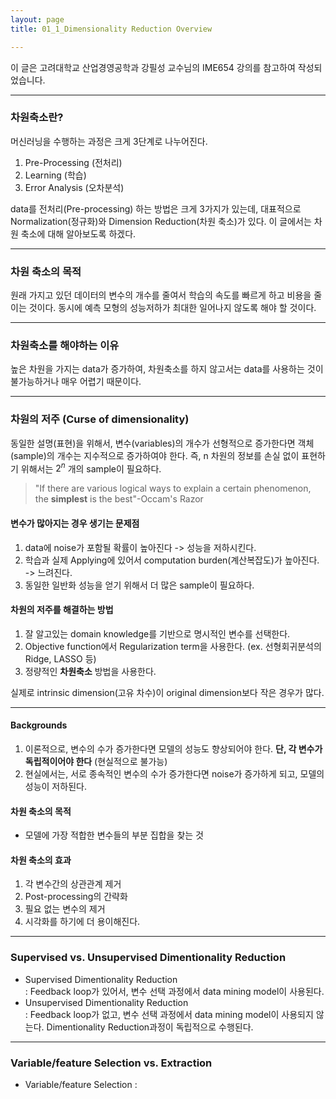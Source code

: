 ```yaml
---
layout: page
title: 01_1_Dimensionality Reduction Overview

---
```


이 글은 고려대학교 산업경영공학과 강필성 교수님의 IME654 강의를 참고하여 작성되었습니다.

---

### 차원축소란?
머신러닝을 수행하는 과정은 크게 3단계로 나누어진다.
1. Pre-Processing (전처리)
2. Learning (학습)
3. Error Analysis (오차분석)

data를 전처리(Pre-processing) 하는 방법은 크게 3가지가 있는데,
대표적으로 Normalization(정규화)와 Dimension Reduction(차원 축소)가 있다.
이 글에서는 차원 축소에 대해 알아보도록 하겠다.

---
### 차원 축소의 목적
원래 가지고 있던 데이터의 변수의 개수를 줄여서 학습의 속도를 빠르게 하고 비용을 줄이는 것이다. 동시에 예측 모형의 성능저하가 최대한 일어나지 않도록 해야 할 것이다.

---
### 차원축소를 해야하는 이유
높은 차원을 가지는 data가 증가하여, 차원축소를 하지 않고서는 data를 사용하는 것이 불가능하거나 매우 어렵기 때문이다.

---
### 차원의 저주 (Curse of dimensionality)
동일한 설명(표현)을 위해서, 변수(variables)의 개수가 선형적으로 증가한다면 객체(sample)의 개수는 지수적으로 증가하여야 한다.
즉, n 차원의 정보를 손실 없이 표현하기 위해서는 $2^n$ 개의 sample이 필요하다.
> "If there are various logical ways to explain a certain phenomenon, the __simplest__ is the best"-Occam's Razor

#### 변수가 많아지는 경우 생기는 문제점
1. data에 noise가 포함될 확률이 높아진다 -> 성능을 저하시킨다.
2. 학습과 실제 Applying에 있어서 computation burden(계산복잡도)가 높아진다. -> 느려진다.
3. 동일한 일반화 성능을 얻기 위해서 더 많은 sample이 필요하다.

#### 차원의 저주를 해결하는 방법
1. 잘 알고있는 domain knowledge를 기반으로 명시적인 변수를 선택한다.
2. Objective function에서 Regularization term을 사용한다. (ex. 선형회귀분석의 Ridge, LASSO 등)
3. 정량적인 __차원축소__ 방법을 사용한다.

실제로 intrinsic dimension(고유 차수)이 original dimension보다 작은 경우가 많다.

---
#### Backgrounds
1. 이론적으로, 변수의 수가 증가한다면 모델의 성능도 향상되어야 한다. __단, 각 변수가 독립적이어야 한다__ (현실적으로 불가능)
2. 현실에서는, 서로 종속적인 변수의 수가 증가한다면 noise가 증가하게 되고, 모델의 성능이 저하된다.

#### 차원 축소의 목적
- 모델에 가장 적합한 변수들의 부분 집합을 찾는 것
#### 차원 축소의 효과
1. 각 변수간의 상관관계 제거
2. Post-processing의 간략화
3. 필요 없는 변수의 제거
4. 시각화를 하기에 더 용이해진다.

---
### Supervised vs. Unsupervised Dimentionality Reduction
- Supervised Dimentionality Reduction   
  : Feedback loop가 있어서, 변수 선택 과정에서 data mining model이 사용된다.
- Unsupervised Dimentionality Reduction  
  : Feedback loop가 없고, 변수 선택 과정에서 data mining model이 사용되지 않는다. Dimentionality Reduction과정이 독립적으로 수행된다.
  
---
### Variable/feature Selection vs. Extraction
- Variable/feature Selection : 

